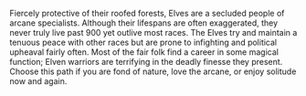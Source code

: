 Fiercely protective of their roofed forests, Elves are a secluded people of arcane specialists. Although their lifespans are often exaggerated, they never truly live past 900 yet outlive most races. The Elves try and maintain a tenuous peace with other races but are prone to infighting and political upheaval fairly often. Most of the fair folk find a career in some magical function; Elven warriors are terrifying in the deadly finesse they present. Choose this path if you are fond of nature, love the arcane, or enjoy solitude now and again.
